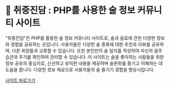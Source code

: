 # 🍺 취중진담 : PHP를 사용한 술 정보 커뮤니티 사이트
"취중진담"은 PHP를 활용한 술 정보 커뮤니티 사이트로, 술과 음료에 관한 다양한 정보와 경험을 공유하는 곳입니다. 사용자들은 다양한 술 종류에 대한 추천과 리뷰를 공유하며, 다른 회원들과 교류할 수 있습니다. 또한 본인만의 술 일지를 작성하여 자신의 음주습관과 주기를 확인하여 관리할 수 있습니다 .이 사이트는 술을 좋아하는 사람들을 위한 정보 공유의 중심지로, 신선하고 유익한 내용을 제공하며 술문화를 즐기고 이해하는 데 도움을 줍니다. 다양한 정보 제공으로 사용자들의 술 즐기기 경험을 향상시킵니다.
   
[사이트 바로가기](https://mooon411.github.io/CJJD/php/main/main.php)
